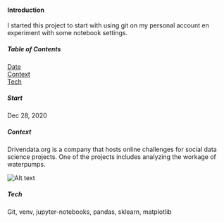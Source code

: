 #### Introduction 
I started this project to start with using git on my personal account en experiment with some notebook settings.

##### Table of Contents  
[Date](#Start)    
[Context](#Context)      
[Tech](#Tech)      

##### Start
Dec 28, 2020

##### Context
Drivendata.org is a company that hosts online challenges for social data science projects. 
One of the projects includes analyzing the workage of waterpumps.

![Alt text](img/small-datadriven-pic)

##### Tech
Git, venv, jupyter-notebooks, pandas, sklearn, matplotlib
